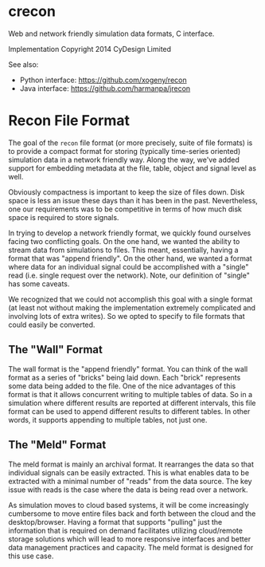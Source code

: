 crecon
======

Web and network friendly simulation data formats, C interface.

Implementation Copyright 2014 CyDesign Limited

See also:
* Python interface: https://github.com/xogeny/recon
* Java interface: https://github.com/harmanpa/jrecon


# Recon File Format

The goal of the `recon` file format (or more precisely, suite of file
formats) is to provide a compact format for storing (typically
time-series oriented) simulation data in a network friendly way.
Along the way, we've added support for embedding metadata at the file,
table, object and signal level as well.

Obviously compactness is important to keep the size of files down.
Disk space is less an issue these days than it has been in the past.
Nevertheless, one our requirements was to be competitive in terms of
how much disk space is required to store signals.

In trying to develop a network friendly format, we quickly found
ourselves facing two conflicting goals.  On the one hand, we wanted
the ability to stream data from simulations to files.  This meant,
essentially, having a format that was "append friendly".  On the other
hand, we wanted a format where data for an individual signal could be
accomplished with a "single" read (i.e. single request over the
network).  Note, our definition of "single" has some caveats.

We recognized that we could not accomplish this goal with a single
format (at least not without making the implementation extremely
complicated and involving lots of extra writes).  So we opted to
specify to file formats that could easily be converted.

## The "Wall" Format

The wall format is the "append friendly" format.  You can think of the
wall format as a series of "bricks" being laid down.  Each "brick"
represents some data being added to the file.  One of the nice
advantages of this format is that it allows concurrent writing to
multiple tables of data.  So in a simulation where different results
are reported at different intervals, this file format can be used to
append different results to different tables.  In other words, it
supports appending to multiple tables, not just one.

## The "Meld" Format

The meld format is mainly an archival format.  It rearranges the data
so that individual signals can be easily extracted.  This is what
enables data to be extracted with a minimal number of "reads" from the
data source.  The key issue with reads is the case where the data is
being read over a network.

As simulation moves to cloud based systems, it will be come
increasingly cumbersome to move entire files back and forth between
the cloud and the desktop/browser.  Having a format that supports
"pulling" just the information that is required on demand facilitates
utilizing cloud/remote storage solutions which will lead to more
responsive interfaces and better data management practices and
capacity.  The meld format is designed for this use case.


